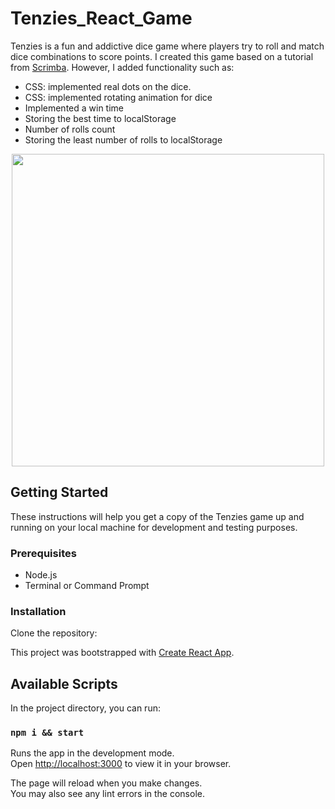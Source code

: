 # Tenzies_React_Game
Tenzies is a fun and addictive dice game where players try to roll and match dice combinations to score points. I created this game based on a tutorial from [Scrimba](https://scrimba.com/dashboard#overview). However, I added functionality such as:
 * CSS: implemented real dots on the dice.
 * CSS: implemented rotating animation for dice 
 * Implemented a win time 
 * Storing the best time to localStorage
 * Number of rolls count
 * Storing the least number of rolls to localStorage
<p align="center">
   <img src="https://github.com/Farukh-AVA/tenzies-react-game/blob/main/TenziesGif.gif"  width=500><br>
</p>

## Getting Started

These instructions will help you get a copy of the Tenzies game up and running on your local machine for development and testing purposes.

### Prerequisites

- Node.js 
- Terminal or Command Prompt

### Installation

Clone the repository:
   
This project was bootstrapped with [Create React App](https://github.com/facebook/create-react-app).

## Available Scripts

In the project directory, you can run:
### `npm i && start`

Runs the app in the development mode.\
Open [http://localhost:3000](http://localhost:3000) to view it in your browser.

The page will reload when you make changes.\
You may also see any lint errors in the console.
